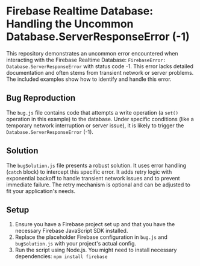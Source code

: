 # Firebase Realtime Database: Handling the Uncommon Database.ServerResponseError (-1)

This repository demonstrates an uncommon error encountered when interacting with the Firebase Realtime Database: `FirebaseError: Database.ServerResponseError` with status code -1. This error lacks detailed documentation and often stems from transient network or server problems. The included examples show how to identify and handle this error.

## Bug Reproduction

The `bug.js` file contains code that attempts a write operation (a `set()` operation in this example) to the database. Under specific conditions (like a temporary network interruption or server issue), it is likely to trigger the `Database.ServerResponseError` (-1).

## Solution

The `bugSolution.js` file presents a robust solution. It uses error handling (`catch` block) to intercept this specific error. It adds retry logic with exponential backoff to handle transient network issues and to prevent immediate failure. The retry mechanism is optional and can be adjusted to fit your application's needs.

## Setup

1. Ensure you have a Firebase project set up and that you have the necessary Firebase JavaScript SDK installed.
2. Replace the placeholder Firebase configuration in `bug.js` and `bugSolution.js` with your project's actual config.
3. Run the script using Node.js.  You might need to install necessary dependencies:  `npm install firebase`